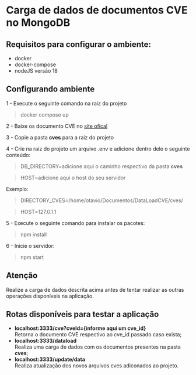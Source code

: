 <h1>Carga de dados de documentos CVE no MongoDB</h1>

<h2> Requisitos para configurar o ambiente: </h2>
<ul>
    <li> docker </li>
    <li> docker-compose </li>
    <li> nodeJS versão 18 </li>
</ul>

<h2> Configurando ambiente </h2>

<p> 1 - Execute o seguinte comando na raiz do projeto </p>
<blockquote>docker compose up</blockquote>

<p> 2 - Baixe os documento CVE no <a href='https://www.cve.org/Downloads'> site ofical </a> </p>
<p> 3 - Copie a pasta <strong>cves</strong> para a raiz do projeto </p>
<p> 4 - Crie na raiz do projeto um arquivo .env e adicione dentro dele o seguinte conteúdo: </p>
<blockquote> DB_DIRECTORY=adicione aqui o caminho respectivo da pasta <strong>cves</strong></blockquote>
<blockquote>HOST=adicione aqui o host do seu servidor</blockquote>
<p> Exemplo: </p>
<blockquote>DIRECTORY_CVES=/home/otavio/Documentos/DataLoadCVE/cves/</blockquote>
<blockquote>HOST=127.0.1.1</blockquote>
<p> 5 - Execute o seguinte comando para instalar os pacotes: </p>
<blockquote> npm install </blockquote>
<p> 6 - Inicie o servidor: </p>
<blockquote> npm start </blockquote>

<h2> Atenção </h2>
<p> Realize a carga de dados descrita acima antes de tentar realizar as outras operações disponíveis na aplicação. </p>

<h2> Rotas disponíveis para testar a aplicação </h2>
<ul>
    <li> <strong>localhost:3333/cve?cveId={informe aqui um cve_id}</strong> </li> Retorna o documento CVE respectivo ao cve_id passado caso exista;
    <li> <strong>localhost:3333/dataload</strong> </li> Realiza uma carga de dados com os documentos presentes na pasta <strong>cves</strong>;
    <li> <strong>localhost:3333/update/data</strong> </li> Realiza atualização dos novos arquivos cves adiconados ao projeto.
</ul>

